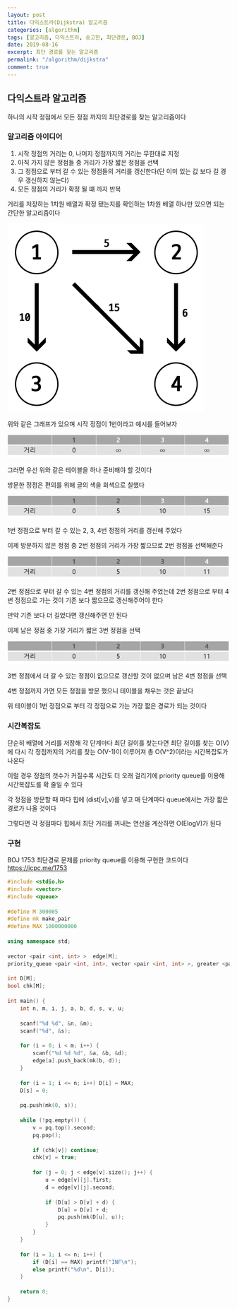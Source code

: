 ```yaml
---
layout: post
title: 다익스트라(Dijkstra) 알고리즘
categories: [algorithm]
tags: [알고리즘, 다익스트라, 숭고한, 최단경로, BOJ]
date: 2019-08-16
excerpt: 최단 경로를 찾는 알고리즘
permalink: "/algorithm/dijkstra"
comment: true
---
```


## 다익스트라 알고리즘
하나의 시작 정점에서 모든 정점 까지의 최단경로를 찾는 알고리즘이다

### 알고리즘 아이디어
1. 시작 정점의 거리는 0, 나머지 정점까지의 거리는 무한대로 지정
2. 아직 가지 않은 정점들 중 거리가 가장 짧은 정점을 선택
3. 그 정점으로 부터 갈 수 있는 정점들의 거리를 갱신한다(단 이미 있는 값 보다 길 경우 갱신하지 않는다)
4. 모든 정점의 거리가 확정 될 떄 까지 반복

거리를 저장하는 1차원 배열과 확정 됐는지를 확인하는 1차원 배열 하나만 있으면 되는 간단한 알고리즘이다

![graph](../../image/20190816/20190816-1.png)

위와 같은 그래프가 있으며 시작 정점이 1번이라고 예시를 들어보자

![table1](../../image/20190816/20190816-2.png)

그러면 우선 위와 같은 테이블을 하나 준비해야 할 것이다

방문한 정점은 편의를 위해 글의 색을 회색으로 칠했다

![table2](../../image/20190816/20190816-3.png)

1번 정점으로 부터 갈 수 있는 2, 3, 4번 정점의 거리를 갱신해 주었다

이제 방문하지 않은 정점 중 2번 정점의 거리가 가장 짧으므로 2번 정점을 선택해준다

![table3](../../image/20190816/20190816-4.png)

2번 정점으로 부터 갈 수 있는 4번 정점의 거리를 갱신해 주었는데 2번 정점으로 부터 4번 정점으로 가는 것이 기존 보다 짧으므로 갱신해주어야 한다

만약 기존 보다 더 길었다면 갱신해주면 안 된다

이제 남은 정점 중 가장 거리가 짧은 3번 정점을 선택

![table4](../../image/20190816/20190816-5.png)

3번 정점에서 더 갈 수 있는 정점이 없으므로 갱신할 것이 없으며 남은 4번 정점을 선택

4번 정점까지 가면 모든 정점을 방문 했으니 테이블을 채우는 것은 끝났다

위 테이블이 1번 정점으로 부터 각 정점으로 가는 가장 짧은 경로가 되는 것이다

### 시간복잡도

단순히 배열에 거리를 저장해 각 단계마다 최단 길이를 찾는다면 최단 길이를 찾는 O(V)에 다시 각 정점까지의 거리를 찾는 O(V-1)이 이루어져 총 O(V^2)이라는 시간복잡도가 나온다

이럴 경우 정점의 갯수가 커질수록 시간도 더 오래 걸리기에 priority queue를 이용해 시간복잡도를 확 줄일 수 있다

각 정점을 방문할 때 마다 힙에 (dist[v],v)를 넣고 매 단계마다 queue에서는 가장 짧은 경로가 나올 것이다

그렇다면 각 정점마다 힙에서 최단 거리를 꺼내는 연산을 계산하면 O(ElogV)가 된다

### 구현

BOJ 1753 최단경로 문제를 priority queue를 이용해 구현한 코드이다
https://icpc.me/1753

~~~ cpp
#include <stdio.h>
#include <vector>
#include <queue>

#define M 300005
#define mk make_pair
#define MAX 1000000000

using namespace std;

vector <pair <int, int> >  edge[M];
priority_queue <pair <int, int>, vector <pair <int, int> >, greater <pair <int, int> > > pq;

int D[M];
bool chk[M];

int main() {
	int n, m, i, j, a, b, d, s, v, u;

	scanf("%d %d", &n, &m);
	scanf("%d", &s);

	for (i = 0; i < m; i++) {
		scanf("%d %d %d", &a, &b, &d);
		edge[a].push_back(mk(b, d));
	}

	for (i = 1; i <= n; i++) D[i] = MAX;
	D[s] = 0;

	pq.push(mk(0, s));

	while (!pq.empty()) {
		v = pq.top().second;
		pq.pop();

		if (chk[v]) continue;
		chk[v] = true;

		for (j = 0; j < edge[v].size(); j++) {
			u = edge[v][j].first;
			d = edge[v][j].second;

			if (D[u] > D[v] + d) {
				D[u] = D[v] + d;
				pq.push(mk(D[u], u));
			}
		}
	}

	for (i = 1; i <= n; i++) {
		if (D[i] == MAX) printf("INF\n");
		else printf("%d\n", D[i]);
	}

	return 0;
}
~~~
